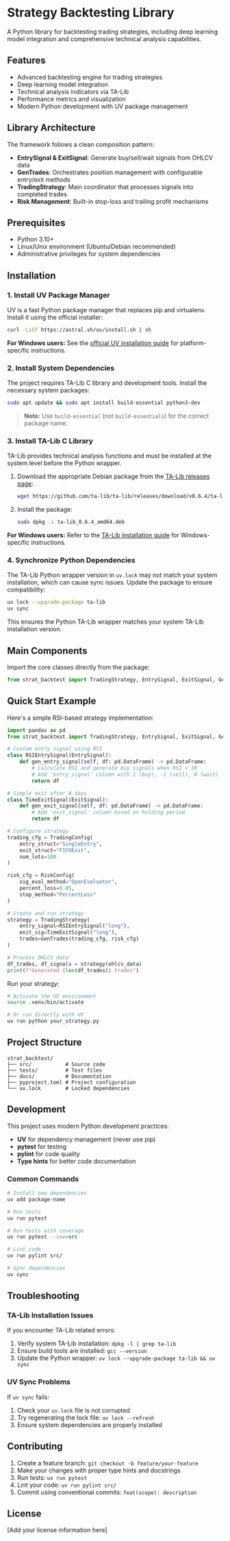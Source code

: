 # Strategy Backtesting Library

A Python library for backtesting trading strategies, including deep learning model integration and comprehensive technical analysis capabilities.

## Features

- Advanced backtesting engine for trading strategies
- Deep learning model integration
- Technical analysis indicators via TA-Lib
- Performance metrics and visualization
- Modern Python development with UV package management

## Library Architecture

The framework follows a clean composition pattern:
- **EntrySignal & ExitSignal**: Generate buy/sell/wait signals from OHLCV data
- **GenTrades**: Orchestrates position management with configurable entry/exit methods
- **TradingStrategy**: Main coordinator that processes signals into completed trades
- **Risk Management**: Built-in stop-loss and trailing profit mechanisms

## Prerequisites

- Python 3.10+
- Linux/Unix environment (Ubuntu/Debian recommended)
- Administrative privileges for system dependencies

## Installation

### 1. Install UV Package Manager

UV is a fast Python package manager that replaces pip and virtualenv. Install it using the official installer:

```bash
curl -LsSf https://astral.sh/uv/install.sh | sh
```

**For Windows users:** See the [official UV installation guide](https://docs.astral.sh/uv/getting-started/installation/) for platform-specific instructions.

### 2. Install System Dependencies

The project requires TA-Lib C library and development tools. Install the necessary system packages:

```bash
sudo apt update && sudo apt install build-essential python3-dev
```

> **Note:** Use `build-essential` (not `build-essentials`) for the correct package name.

### 3. Install TA-Lib C Library

TA-Lib provides technical analysis functions and must be installed at the system level before the Python wrapper.

1. Download the appropriate Debian package from the [TA-Lib releases page](https://github.com/ta-lib/ta-lib/releases):

   ```bash
   wget https://github.com/ta-lib/ta-lib/releases/download/v0.6.4/ta-lib_0.6.4_amd64.deb
   ```

2. Install the package:

   ```bash
   sudo dpkg -i ta-lib_0.6.4_amd64.deb
   ```

**For Windows users:** Refer to the [TA-Lib installation guide](https://ta-lib.org/install/) for Windows-specific instructions.

### 4. Synchronize Python Dependencies

The TA-Lib Python wrapper version in `uv.lock` may not match your system installation, which can cause sync issues. Update the package to ensure compatibility:

```bash
uv lock --upgrade-package ta-lib
uv sync
```

This ensures the Python TA-Lib wrapper matches your system TA-Lib installation version.

## Main Components

Import the core classes directly from the package:

```python
from strat_backtest import TradingStrategy, EntrySignal, ExitSignal, GenTrades, TradingConfig, RiskConfig
```

## Quick Start Example

Here's a simple RSI-based strategy implementation:

```python
import pandas as pd
from strat_backtest import TradingStrategy, EntrySignal, ExitSignal, GenTrades, TradingConfig, RiskConfig

# Custom entry signal using RSI
class RSIEntrySignal(EntrySignal):
    def gen_entry_signal(self, df: pd.DataFrame) -> pd.DataFrame:
        # Calculate RSI and generate buy signals when RSI < 30
        # Add 'entry_signal' column with 1 (buy), -1 (sell), 0 (wait)
        return df

# Simple exit after N days
class TimeExitSignal(ExitSignal):
    def gen_exit_signal(self, df: pd.DataFrame) -> pd.DataFrame:
        # Add 'exit_signal' column based on holding period
        return df

# Configure strategy
trading_cfg = TradingConfig(
    entry_struct="SingleEntry",
    exit_struct="FIFOExit",
    num_lots=100
)

risk_cfg = RiskConfig(
    sig_eval_method="OpenEvaluator",
    percent_loss=0.05,
    stop_method="PercentLoss"
)

# Create and run strategy
strategy = TradingStrategy(
    entry_signal=RSIEntrySignal("long"),
    exit_sig=TimeExitSignal("long"),
    trades=GenTrades(trading_cfg, risk_cfg)
)

# Process OHLCV data
df_trades, df_signals = strategy(ohlcv_data)
print(f"Generated {len(df_trades)} trades")
```

Run your strategy:

```bash
# Activate the UV environment
source .venv/bin/activate

# Or run directly with UV
uv run python your_strategy.py
```

## Project Structure

```
strat_backtest/
├── src/           # Source code
├── tests/         # Test files
├── docs/          # Documentation
├── pyproject.toml # Project configuration
└── uv.lock        # Locked dependencies
```

## Development

This project uses modern Python development practices:

- **UV** for dependency management (never use pip)
- **pytest** for testing
- **pylint** for code quality
- **Type hints** for better code documentation

### Common Commands

```bash
# Install new dependencies
uv add package-name

# Run tests
uv run pytest

# Run tests with coverage
uv run pytest --cov=src

# Lint code
uv run pylint src/

# Sync dependencies
uv sync
```

## Troubleshooting

### TA-Lib Installation Issues

If you encounter TA-Lib related errors:

1. Verify system TA-Lib installation: `dpkg -l | grep ta-lib`
2. Ensure build tools are installed: `gcc --version`
3. Update the Python wrapper: `uv lock --upgrade-package ta-lib && uv sync`

### UV Sync Problems

If `uv sync` fails:

1. Check your `uv.lock` file is not corrupted
2. Try regenerating the lock file: `uv lock --refresh`
3. Ensure system dependencies are properly installed

## Contributing

1. Create a feature branch: `git checkout -b feature/your-feature`
2. Make your changes with proper type hints and docstrings
3. Run tests: `uv run pytest`
4. Lint your code: `uv run pylint src/`
5. Commit using conventional commits: `feat(scope): description`

## License

[Add your license information here]





